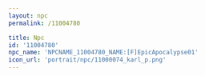 ```yaml
---
layout: npc
permalink: /11004780

title: Npc
id: '11004780'
npc_name: 'NPCNAME_11004780_NAME:[F]EpicApocalypse01'
icon_url: 'portrait/npc/11000074_karl_p.png'
---
```

